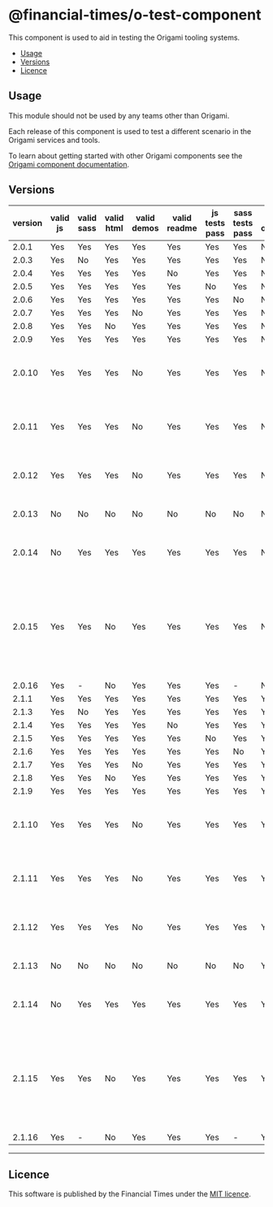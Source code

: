 # @financial-times/o-test-component

This component is used to aid in testing the Origami tooling systems.

- [Usage](#usage)
- [Versions](#versions)
- [Licence](#licence)

## Usage

This module should not be used by any teams other than Origami.

Each release of this component is used to test a different scenario in the Origami services and tools.

To learn about getting started with other Origami components see the [Origami component documentation](https://origami.ft.com/docs/components).


## Versions

|version|valid js|valid sass|valid html|valid demos|valid readme|js tests pass|sass tests pass|valid origamiVersion|description|
|-------|--------|----------|----------|-----------|------------|-------------|---------------|--------------------|-----------|
|2.0.1  | Yes    | Yes      | Yes      | Yes       | Yes        | Yes         | Yes           | No   | |
|2.0.3  | Yes    | No       | Yes      | Yes       | Yes        | Yes         | Yes           | No   | |
|2.0.4  | Yes    | Yes      | Yes      | Yes       | No         | Yes         | Yes           | No   | |
|2.0.5  | Yes    | Yes      | Yes      | Yes       | Yes        | No          | Yes           | No   | |
|2.0.6  | Yes    | Yes      | Yes      | Yes       | Yes        | Yes         | No            | No   | |
|2.0.7  | Yes    | Yes      | Yes      | No        | Yes        | Yes         | Yes           | No   | |
|2.0.8  | Yes    | Yes      | No       | Yes       | Yes        | Yes         | Yes           | No   | |
|2.0.9  | Yes    | Yes      | Yes      | Yes       | Yes        | Yes         | Yes           | No   | |
|2.0.10 | Yes    | Yes      | Yes      | No        | Yes        | Yes         | Yes           | No   | The demo's mustache causes a compilation error|
|2.0.11 | Yes    | Yes      | Yes      | No        | Yes        | Yes         | Yes           | No   | The demo's sass causes a compilation error    |
|2.0.12 | Yes    | Yes      | Yes      | No        | Yes        | Yes         | Yes           | No   | The demo's js causes a compilation error      |
|2.0.13 | No     | No       | No       | No        | No         | No          | No            | No   | No origami.json file                          |
|2.0.14 | No     | Yes      | Yes      | Yes       | Yes        | Yes         | Yes           | No   | Syntax errors in component js                 |
|2.0.15 | Yes    | Yes      | No       | Yes       | Yes        | Yes         | Yes           | No   | The demo html contains invalid syntax which causes prettier to throw an error |
|2.0.16 | Yes    | -        | No       | Yes       | Yes        | Yes         | -             | No   |                                               |
|2.1.1  | Yes    | Yes      | Yes      | Yes       | Yes        | Yes         | Yes           | Yes  |                                               |
|2.1.3  | Yes    | No       | Yes      | Yes       | Yes        | Yes         | Yes           | Yes  |                                               |
|2.1.4  | Yes    | Yes      | Yes      | Yes       | No         | Yes         | Yes           | Yes  |                                               |
|2.1.5  | Yes    | Yes      | Yes      | Yes       | Yes        | No          | Yes           | Yes  |                                               |
|2.1.6  | Yes    | Yes      | Yes      | Yes       | Yes        | Yes         | No            | Yes  |                                               |
|2.1.7  | Yes    | Yes      | Yes      | No        | Yes        | Yes         | Yes           | Yes  |                                               |
|2.1.8  | Yes    | Yes      | No       | Yes       | Yes        | Yes         | Yes           | Yes  |                                               |
|2.1.9  | Yes    | Yes      | Yes      | Yes       | Yes        | Yes         | Yes           | Yes  |                                               |
|2.1.10 | Yes    | Yes      | Yes      | No        | Yes        | Yes         | Yes           | Yes  | The demo's mustache causes a compilation error|
|2.1.11 | Yes    | Yes      | Yes      | No        | Yes        | Yes         | Yes           | Yes  | The demo's sass causes a compilation error    |
|2.1.12 | Yes    | Yes      | Yes      | No        | Yes        | Yes         | Yes           | Yes  | The demo's js causes a compilation error      |
|2.1.13 | No     | No       | No       | No        | No         | No          | No            | Yes  | No origami.json file                          |
|2.1.14 | No     | Yes      | Yes      | Yes       | Yes        | Yes         | Yes           | Yes  | Syntax errors in component js                 |
|2.1.15 | Yes    | Yes      | No       | Yes       | Yes        | Yes         | Yes           | Yes  | The demo html contains invalid syntax which causes prettier to throw an error |
|2.1.16 | Yes    | -        | No       | Yes       | Yes        | Yes         | -             | Yes  |                                               |

----

## Licence

This software is published by the Financial Times under the [MIT licence](http://opensource.org/licenses/MIT).
